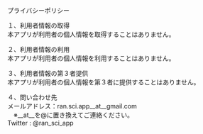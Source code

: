プライバシーポリシー


１、利用者情報の取得  
本アプリが利用者の個人情報を取得することはありません。 

２、利用者情報の利用  
本アプリが利用者の個人情報を利用することはありません。  

３、利用者情報の第３者提供  
本アプリが利用者の個人情報を第３者に提供することはありません。  

４、問い合わせ先  
メールアドレス：ran.sci.app__at__gmail.com  
　※__at__を@に置き換えてご連絡ください。  
Twitter : @ran_sci_app 

